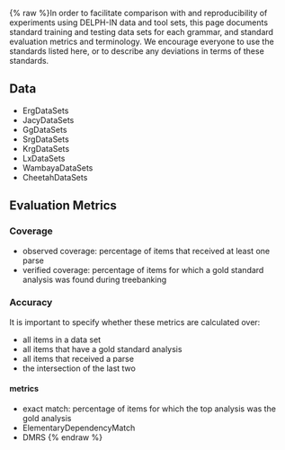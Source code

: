 {% raw %}In order to facilitate comparison with and reproducibility of
experiments using DELPH-IN data and tool sets, this page documents
standard training and testing data sets for each grammar, and standard
evaluation metrics and terminology. We encourage everyone to use the
standards listed here, or to describe any deviations in terms of these
standards.

## Data

- ErgDataSets
- JacyDataSets
- GgDataSets
- SrgDataSets
- KrgDataSets
- LxDataSets
- WambayaDataSets
- CheetahDataSets

## Evaluation Metrics

### Coverage

- observed coverage: percentage of items that received at least one
parse
- verified coverage: percentage of items for which a gold standard
analysis was found during treebanking

### Accuracy

It is important to specify whether these metrics are calculated over:

- all items in a data set
- all items that have a gold standard analysis
- all items that received a parse
- the intersection of the last two

#### metrics

- exact match: percentage of items for which the top analysis was the
gold analysis
- ElementaryDependencyMatch
- DMRS
<update date omitted for speed>{% endraw %}